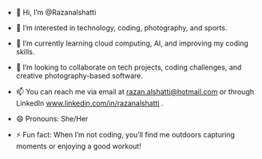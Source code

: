 - 👋 Hi, I’m @Razanalshatti

- 👀 I’m interested in technology, coding, photography, and sports.
- 🌱 I’m currently learning cloud computing, AI, and improving my coding skills.
- 💞️ I’m looking to collaborate on tech projects, coding challenges, and creative photography-based software.
- 📫 You can reach me via email at razan.alshatti@hotmail.com or through LinkedIn www.linkedin.com/in/razanalshatti .
- 😄 Pronouns: She/Her
- ⚡ Fun fact: When I’m not coding, you’ll find me outdoors capturing moments or enjoying a good workout!

<!---
Razanalshatti/Razanalshatti is a ✨ special ✨ repository because its `README.md` (this file) appears on your GitHub profile.
You can click the Preview link to take a look at your changes.
--->
